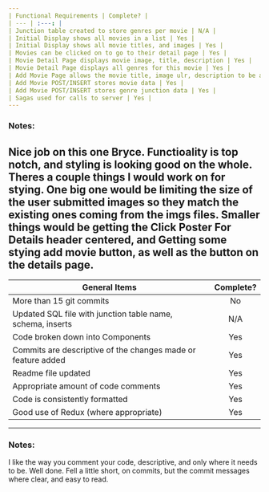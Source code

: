 ```yaml
---
| Functional Requirements | Complete? |
| --- | :---: |
| Junction table created to store genres per movie | N/A |
| Initial Display shows all movies in a list | Yes |
| Initial Display shows all movie titles, and images | Yes |
| Movies can be clicked on to go to their detail page | Yes |
| Movie Detail Page displays movie image, title, description | Yes |
| Movie Detail Page displays all genres for this movie | Yes |
| Add Movie Page allows the movie title, image ulr, description to be added | Yes |
| Add Movie POST/INSERT stores movie data | Yes |
| Add Movie POST/INSERT stores genre junction data | Yes |
| Sagas used for calls to server | Yes |
---
```

### Notes:   
Nice job on this one Bryce. Functioality is top notch, and styling is looking good on the whole. 
Theres a couple things I would work on for stying. 
One big one would be limiting the size of the user submitted images so they match the existing ones coming from the imgs files.
Smaller things would be getting the Click Poster For Details header centered, and Getting some stying add movie button, as well as the button on the details page.
---
| General Items | Complete? |
| --- | :---: |
| More than 15 git commits | No |
| Updated SQL file with junction table name, schema, inserts | N/A |
| Code broken down into Components | Yes |
| Commits are descriptive of the changes made or feature added | Yes |
| Readme file updated | Yes |
| Appropriate amount of code comments | Yes |
| Code is consistently formatted | Yes |
| Good use of Redux (where appropriate) | Yes |
---
### Notes: 
I like the way you comment your code, descriptive, and only where it needs to be. Well done.
Fell a little short, on commits, but the commit messages where clear, and easy to read.
